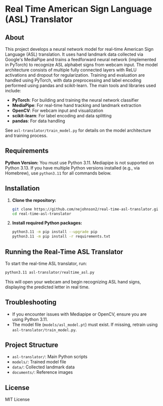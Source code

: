 # Real Time American Sign Language (ASL) Translator

## About

This project develops a neural network model for real-time American Sign Language (ASL) translation. It uses hand landmark data collected via Google's MediaPipe and trains a feedforward neural network (implemented in PyTorch) to recognize ASL alphabet signs from webcam input. The model architecture consists of multiple fully connected layers with ReLU activations and dropout for regularization. Training and evaluation are handled using PyTorch, with data preprocessing and label encoding performed using pandas and scikit-learn. The main tools and libraries used include:

- **PyTorch**: For building and training the neural network classifier
- **MediaPipe**: For real-time hand tracking and landmark extraction
- **OpenCV**: For webcam input and visualization
- **scikit-learn**: For label encoding and data splitting
- **pandas**: For data handling

See `asl-translator/train_model.py` for details on the model architecture and training process.

## Requirements

**Python Version:**
You must use Python 3.11. Mediapipe is not supported on Python 3.13. If you have multiple Python versions installed (e.g., via Homebrew), use `python3.11` for all commands below.

## Installation

1. **Clone the repository:**
	```bash
	git clone https://github.com/nejohnson2/real-time-asl-translator.git
	cd real-time-asl-translator
	```

2. **Install required Python packages:**
	```bash
	python3.11 -m pip install --upgrade pip
	python3.11 -m pip install -r requirements.txt
	```

## Running the Real-Time ASL Translator

To start the real-time ASL translator, run:

```bash
python3.11 asl-translator/realtime_asl.py
```

This will open your webcam and begin recognizing ASL hand signs, displaying the predicted letter in real time.

## Troubleshooting

- If you encounter issues with Mediapipe or OpenCV, ensure you are using Python 3.11.
- The model file (`models/asl_model.pt`) must exist. If missing, retrain using `asl-translator/train_model.py`.

## Project Structure

- `asl-translator/`: Main Python scripts
- `models/`: Trained model file
- `data/`: Collected landmark data
- `documents/`: Reference images

## License

MIT License